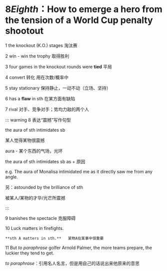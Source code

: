 # 8*Eighth*：How to emerge a hero from the tension of a World Cup penalty shootout

1	the knockout (K.O.) stages 	淘汰赛

2	win - win the trophy 	取得胜利

3	four games in the knockout rounds were **tied** 平局

4	convert	转化 用在次数/概率中

5	stay stationary 	保持静止，一动不动（立场、坚持）

6	has a **flaw** in sth  在某方面有缺陷

7	rival	对手、竞争对手；势均力敌的两个人

::: warning 8	表达“震撼”写作句型

the aura of sth intimidates sb  

某人觉得某物很震撼

aura - 某个东西的气场，光环  

the aura of sth intimidates sb as + 原因

e.g.	The aura of Monalisa intimidated me as it directly saw me from any angle.

另：astounded by the brilliance of sth 

被某人/某物的才华/光芒所震撼


:::

9	banishes the spectacle 克服障碍

10	Luck matters in firefights.   

	**sth A matters in sth.**   某物A在某事中很重要

11	But *to paraphrase* golfer Arnold Palmer, the more teams prepare, the luckier they tend to get.

*to paraphrase*：引用名人名言，但是用自己的话说出来他原来的意思